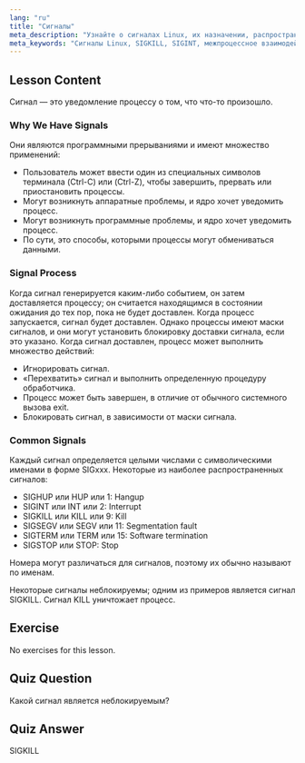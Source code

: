 ```yaml
---
lang: "ru"
title: "Сигналы"
meta_description: "Узнайте о сигналах Linux, их назначении, распространенных типах, таких как SIGINT и SIGKILL, и о том, как процессы их обрабатывают. Изучите основы сигналов для лучшего управления Linux."
meta_keywords: "Сигналы Linux, SIGKILL, SIGINT, межпроцессное взаимодействие, учебник Linux, Linux для начинающих, руководство по Linux"
---
```


## Lesson Content

Сигнал — это уведомление процессу о том, что что-то произошло.

### Why We Have Signals

Они являются программными прерываниями и имеют множество применений:

- Пользователь может ввести один из специальных символов терминала (Ctrl-C) или (Ctrl-Z), чтобы завершить, прервать или приостановить процессы.
- Могут возникнуть аппаратные проблемы, и ядро хочет уведомить процесс.
- Могут возникнуть программные проблемы, и ядро хочет уведомить процесс.
- По сути, это способы, которыми процессы могут обмениваться данными.

### Signal Process

Когда сигнал генерируется каким-либо событием, он затем доставляется процессу; он считается находящимся в состоянии ожидания до тех пор, пока не будет доставлен. Когда процесс запускается, сигнал будет доставлен. Однако процессы имеют маски сигналов, и они могут установить блокировку доставки сигнала, если это указано. Когда сигнал доставлен, процесс может выполнить множество действий:

- Игнорировать сигнал.
- «Перехватить» сигнал и выполнить определенную процедуру обработчика.
- Процесс может быть завершен, в отличие от обычного системного вызова exit.
- Блокировать сигнал, в зависимости от маски сигнала.

### Common Signals

Каждый сигнал определяется целыми числами с символическими именами в форме SIGxxx. Некоторые из наиболее распространенных сигналов:

- SIGHUP или HUP или 1: Hangup
- SIGINT или INT или 2: Interrupt
- SIGKILL или KILL или 9: Kill
- SIGSEGV или SEGV или 11: Segmentation fault
- SIGTERM или TERM или 15: Software termination
- SIGSTOP или STOP: Stop

Номера могут различаться для сигналов, поэтому их обычно называют по именам.

Некоторые сигналы неблокируемы; одним из примеров является сигнал SIGKILL. Сигнал KILL уничтожает процесс.

## Exercise

No exercises for this lesson.

## Quiz Question

Какой сигнал является неблокируемым?

## Quiz Answer

SIGKILL
